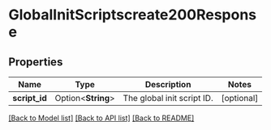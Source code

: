 # GlobalInitScriptscreate200Response

## Properties

Name | Type | Description | Notes
------------ | ------------- | ------------- | -------------
**script_id** | Option<**String**> | The global init script ID. | [optional]

[[Back to Model list]](../README.md#documentation-for-models) [[Back to API list]](../README.md#documentation-for-api-endpoints) [[Back to README]](../README.md)


